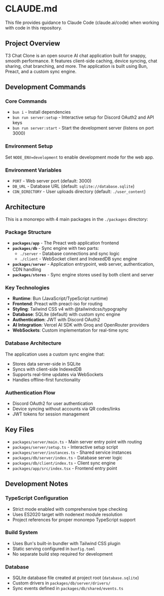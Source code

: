 # CLAUDE.md

This file provides guidance to Claude Code (claude.ai/code) when working with code in this repository.

## Project Overview

T3 Chat Clone is an open source AI chat application built for snappy, smooth performance. It features client-side caching, device syncing, chat sharing, chat branching, and more. The application is built using Bun, Preact, and a custom sync engine.

## Development Commands

### Core Commands
- `bun i` - Install dependencies
- `bun run server:setup` - Interactive setup for Discord OAuth2 and API keys
- `bun run server:start` - Start the development server (listens on port 3000)

### Environment Setup
Set `NODE_ENV=development` to enable development mode for the web app.

### Environment Variables
- `PORT` - Web server port (default: 3000)
- `DB_URL` - Database URL (default: `sqlite://database.sqlite`)
- `CDN_DIRECTORY` - User uploads directory (default: `./user_content`)

## Architecture

This is a monorepo with 4 main packages in the `./packages` directory:

### Package Structure
- **`packages/app`** - The Preact web application frontend
- **`packages/db`** - Sync engine with two parts:
  - `./server` - Database connections and sync logic
  - `./client` - WebSocket client and IndexedDB sync engine
- **`packages/server`** - Application entrypoint, web server, authentication, CDN handling
- **`packages/stores`** - Sync engine stores used by both client and server

### Key Technologies
- **Runtime**: Bun (JavaScript/TypeScript runtime)
- **Frontend**: Preact with preact-iso for routing
- **Styling**: Tailwind CSS v4 with @tailwindcss/typography
- **Database**: SQLite (default) with custom sync engine
- **Authentication**: JWT with Discord OAuth2
- **AI Integration**: Vercel AI SDK with Groq and OpenRouter providers
- **WebSockets**: Custom implementation for real-time sync

### Database Architecture
The application uses a custom sync engine that:
- Stores data server-side in SQLite
- Syncs with client-side IndexedDB
- Supports real-time updates via WebSockets
- Handles offline-first functionality

### Authentication Flow
- Discord OAuth2 for user authentication
- Device syncing without accounts via QR codes/links
- JWT tokens for session management

## Key Files
- `packages/server/main.ts` - Main server entry point with routing
- `packages/server/setup.ts` - Interactive setup script
- `packages/server/instances.ts` - Shared service instances
- `packages/db/server/index.ts` - Database server logic
- `packages/db/client/index.ts` - Client sync engine
- `packages/app/src/index.tsx` - Frontend entry point

## Development Notes

### TypeScript Configuration
- Strict mode enabled with comprehensive type checking
- Uses ES2020 target with nodenext module resolution
- Project references for proper monorepo TypeScript support

### Build System
- Uses Bun's built-in bundler with Tailwind CSS plugin
- Static serving configured in `bunfig.toml`
- No separate build step required for development

### Database
- SQLite database file created at project root (`database.sqlite`)
- Custom drivers in `packages/db/server/drivers/`
- Sync events defined in `packages/db/shared/events.ts`